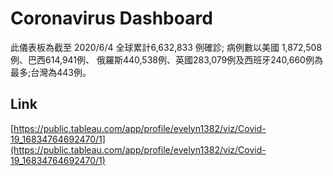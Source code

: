 # Coronavirus Dashboard

此儀表板為截至 2020/6/4 全球累計6,632,833 例確診;
病例數以美國 1,872,508例、巴西614,941例、 俄羅斯440,538例、英國283,079例及西班牙240,660例為最多;台灣為443例。 



## Link
[https://public.tableau.com/app/profile/evelyn1382/viz/Covid-19_16834764692470/1](https://public.tableau.com/app/profile/evelyn1382/viz/Covid-19_16834764692470/1)
